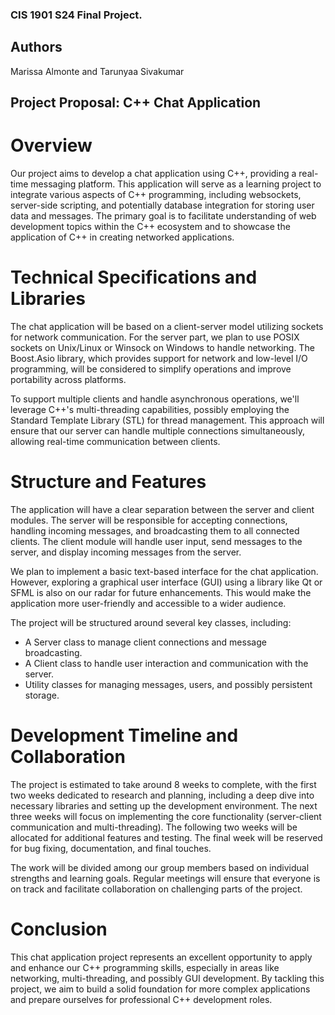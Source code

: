 ### CIS 1901 S24 Final Project. 

## Authors
Marissa Almonte and Tarunyaa Sivakumar

## Project Proposal: C++ Chat Application
# Overview
Our project aims to develop a chat application using C++, providing a real-time messaging platform. This application will serve as a learning project to integrate various aspects of C++ programming, including websockets, server-side scripting, and potentially database integration for storing user data and messages. The primary goal is to facilitate understanding of web development topics within the C++ ecosystem and to showcase the application of C++ in creating networked applications.

# Technical Specifications and Libraries
The chat application will be based on a client-server model utilizing sockets for network communication. For the server part, we plan to use POSIX sockets on Unix/Linux or Winsock on Windows to handle networking. The Boost.Asio library, which provides support for network and low-level I/O programming, will be considered to simplify operations and improve portability across platforms.

To support multiple clients and handle asynchronous operations, we'll leverage C++'s multi-threading capabilities, possibly employing the Standard Template Library (STL) for thread management. This approach will ensure that our server can handle multiple connections simultaneously, allowing real-time communication between clients.

# Structure and Features
The application will have a clear separation between the server and client modules. The server will be responsible for accepting connections, handling incoming messages, and broadcasting them to all connected clients. The client module will handle user input, send messages to the server, and display incoming messages from the server.

We plan to implement a basic text-based interface for the chat application. However, exploring a graphical user interface (GUI) using a library like Qt or SFML is also on our radar for future enhancements. This would make the application more user-friendly and accessible to a wider audience.

The project will be structured around several key classes, including:

- A Server class to manage client connections and message broadcasting.
- A Client class to handle user interaction and communication with the server.
- Utility classes for managing messages, users, and possibly persistent storage.

# Development Timeline and Collaboration
The project is estimated to take around 8 weeks to complete, with the first two weeks dedicated to research and planning, including a deep dive into necessary libraries and setting up the development environment. The next three weeks will focus on implementing the core functionality (server-client communication and multi-threading). The following two weeks will be allocated for additional features and testing. The final week will be reserved for bug fixing, documentation, and final touches.

The work will be divided among our group members based on individual strengths and learning goals. Regular meetings will ensure that everyone is on track and facilitate collaboration on challenging parts of the project.

# Conclusion
This chat application project represents an excellent opportunity to apply and enhance our C++ programming skills, especially in areas like networking, multi-threading, and possibly GUI development. By tackling this project, we aim to build a solid foundation for more complex applications and prepare ourselves for professional C++ development roles.
